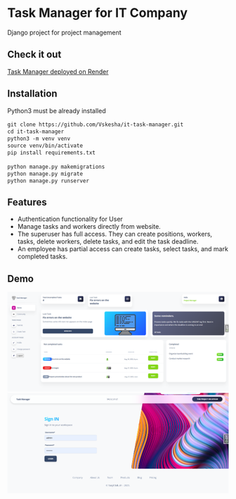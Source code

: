 # Task Manager for IT Company

Django project for project management

## Check it out
[Task Manager deployed on Render](LINK_HERE)

## Installation

Python3 must be already installed

```shell
git clone https://github.com/Vskesha/it-task-manager.git
cd it-task-manager
python3 -m venv venv
source venv/bin/activate
pip install requirements.txt

python manage.py makemigrations
python manage.py migrate
python manage.py runserver

```

## Features

* Authentication functionality for User
* Manage tasks and workers directly from website.
* The superuser has full access. They can create positions, workers, tasks, delete workers, delete tasks, and edit the task deadline.
* An employee has partial access can create tasks, select tasks, and mark completed tasks.

## Demo
![Dashboard Interface](demo_dashboard.png)
![Login page](demo_login.png)
